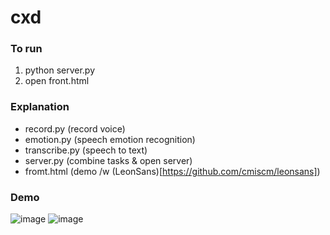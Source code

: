 # cxd

### To run
1. python server.py
2. open front.html

### Explanation
- record.py (record voice)
- emotion.py (speech emotion recognition)
- transcribe.py (speech to text)
- server.py (combine tasks & open server)
- fromt.html (demo /w (LeonSans)[https://github.com/cmiscm/leonsans])

### Demo
![image](https://github.com/taeyoung-ko/cxd/assets/80334803/34f920d6-4001-4e56-ba07-c697960e57a1)
![image](https://github.com/taeyoung-ko/cxd/assets/80334803/2c1c7c55-f7b6-4d91-99ee-48f8371227ff)
